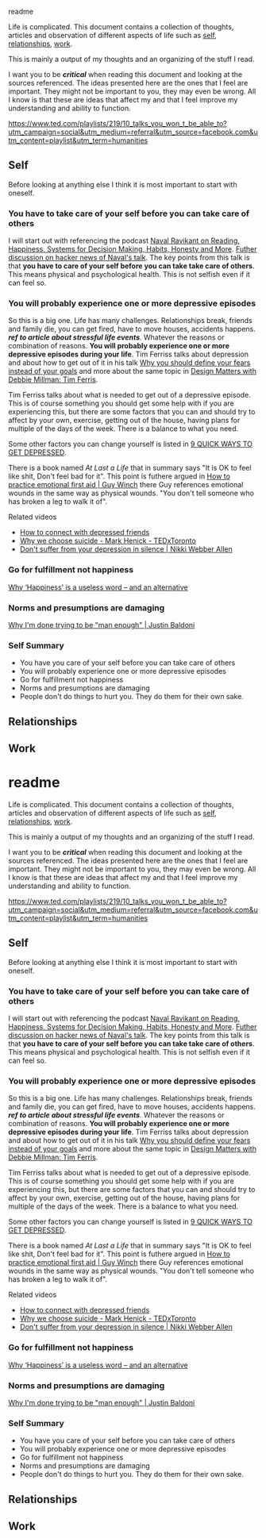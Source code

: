 readme

Life is complicated. This document contains a collection of thoughts, articles and observation of different aspects of life such as [self](#self), [relationships](#relationships), [work](#work).

This is mainly a output of my thoughts and an organizing of the stuff I read.

I want you to be ***critical*** when reading this document and looking at the sources referenced. The ideas presented here are the ones that I feel are important. They might not be important to you, they may even be wrong. All I know is that these are ideas that affect my and that I feel improve my understanding and ability to function.


https://www.ted.com/playlists/219/10_talks_you_won_t_be_able_to?utm_campaign=social&utm_medium=referral&utm_source=facebook.com&utm_content=playlist&utm_term=humanities

## Self

Before looking at anything else I think it is most important to start with oneself.

### You have to take care of your self before you can take care of others

I will start out with referencing the podcast [Naval Ravikant on Reading, Happiness, Systems for Decision Making, Habits, Honesty and More](https://www.fs.blog/2017/02/naval-ravikant-reading-decision-making/). [Futher discussion on hacker news of Naval's talk](https://news.ycombinator.com/item?id=13905251).
The key points from this talk is that **you have to care of your self before you can take take care of others**. This means physical and psychological health. This is not selfish even if it can feel so.


### You will probably experience one or more depressive episodes

So this is a big one. Life has many challenges. Relationships break, friends and family die, you can get fired, have to move houses, accidents happens. ***ref to article about stressful life events***.
Whatever the reasons or combination of reasons. **You will probably experience one or more depressive episodes during your life**. Tim Ferriss talks about depression and about how to get out of it in his talk [Why you should define your fears instead of your goals](https://www.ted.com/talks/tim_ferriss_why_you_should_define_your_fears_instead_of_your_goals) and more about the same topic in [Design Matters with Debbie Millman: Tim Ferris](https://soundcloud.com/designmatters/design-matters-with-debbie-millman-tim-ferris).

Tim Ferriss talks about what is needed to get out of a depressive episode. This is of course something you should get some help with if you are experiencing this, but there are some factors that you can and should try to affect by your own, exercise, getting out of the house, having plans for multiple of the days of the week. There is a balance to what you need.

Some other factors you can change yourself is listed in [9 QUICK WAYS TO GET DEPRESSED](https://nicoleunice.com/9-quick-ways-to-get-depressed/).

There is a book named *At Last a Life* that in summary says "It is OK to feel like shit, Don't feel bad for it". This point is futhere argued in [How to practice emotional first aid | Guy Winch](https://www.youtube.com/watch?v=F2hc2FLOdhI) there Guy references emotional wounds in the same way as physical wounds. "You don't tell someone who has broken a leg to walk it of".

Related videos
* [How to connect with depressed friends](https://www.ted.com/talks/bill_bernat_how_to_connect_with_depressed_friends)
* [Why we choose suicide - Mark Henick - TEDxToronto](https://www.youtube.com/watch?v=D1QoyTmeAYw)
* [Don't suffer from your depression in silence | Nikki Webber Allen](https://www.youtube.com/watch?v=shG0ezBeeJc)


### Go for fulfillment not happiness
[Why ‘Happiness’ is a useless word – and an alternative](https://www.youtube.com/watch?v=GocIobQ9MLs)


### Norms and presumptions are damaging
[Why I'm done trying to be "man enough" | Justin Baldoni](https://www.youtube.com/watch?v=Cetg4gu0oQQ&feature=share)

### Self Summary
* You have you care of your self before you can take care of others
* You will probably experience one or more depressive episodes
* Go for fulfillment not happiness
* Norms and presumptions are damaging
* People don't do things to hurt you. They do them for their own sake.


## Relationships

## Work
# readme

Life is complicated. This document contains a collection of thoughts, articles and observation of different aspects of life such as [self](#self), [relationships](#relationships), [work](#work).

This is mainly a output of my thoughts and an organizing of the stuff I read.

I want you to be ***critical*** when reading this document and looking at the sources referenced. The ideas presented here are the ones that I feel are important. They might not be important to you, they may even be wrong. All I know is that these are ideas that affect my and that I feel improve my understanding and ability to function.


https://www.ted.com/playlists/219/10_talks_you_won_t_be_able_to?utm_campaign=social&utm_medium=referral&utm_source=facebook.com&utm_content=playlist&utm_term=humanities

## Self

Before looking at anything else I think it is most important to start with oneself.

### You have to take care of your self before you can take care of others

I will start out with referencing the podcast [Naval Ravikant on Reading, Happiness, Systems for Decision Making, Habits, Honesty and More](https://www.fs.blog/2017/02/naval-ravikant-reading-decision-making/). [Futher discussion on hacker news of Naval's talk](https://news.ycombinator.com/item?id=13905251).
The key points from this talk is that **you have to care of your self before you can take take care of others**. This means physical and psychological health. This is not selfish even if it can feel so.


### You will probably experience one or more depressive episodes

So this is a big one. Life has many challenges. Relationships break, friends and family die, you can get fired, have to move houses, accidents happens. ***ref to article about stressful life events***.
Whatever the reasons or combination of reasons. **You will probably experience one or more depressive episodes during your life**. Tim Ferriss talks about depression and about how to get out of it in his talk [Why you should define your fears instead of your goals](https://www.ted.com/talks/tim_ferriss_why_you_should_define_your_fears_instead_of_your_goals) and more about the same topic in [Design Matters with Debbie Millman: Tim Ferris](https://soundcloud.com/designmatters/design-matters-with-debbie-millman-tim-ferris).

Tim Ferriss talks about what is needed to get out of a depressive episode. This is of course something you should get some help with if you are experiencing this, but there are some factors that you can and should try to affect by your own, exercise, getting out of the house, having plans for multiple of the days of the week. There is a balance to what you need.

Some other factors you can change yourself is listed in [9 QUICK WAYS TO GET DEPRESSED](https://nicoleunice.com/9-quick-ways-to-get-depressed/).

There is a book named *At Last a Life* that in summary says "It is OK to feel like shit, Don't feel bad for it". This point is futhere argued in [How to practice emotional first aid | Guy Winch](https://www.youtube.com/watch?v=F2hc2FLOdhI) there Guy references emotional wounds in the same way as physical wounds. "You don't tell someone who has broken a leg to walk it of".

Related videos
* [How to connect with depressed friends](https://www.ted.com/talks/bill_bernat_how_to_connect_with_depressed_friends)
* [Why we choose suicide - Mark Henick - TEDxToronto](https://www.youtube.com/watch?v=D1QoyTmeAYw)
* [Don't suffer from your depression in silence | Nikki Webber Allen](https://www.youtube.com/watch?v=shG0ezBeeJc)


### Go for fulfillment not happiness
[Why ‘Happiness’ is a useless word – and an alternative](https://www.youtube.com/watch?v=GocIobQ9MLs)


### Norms and presumptions are damaging
[Why I'm done trying to be "man enough" | Justin Baldoni](https://www.youtube.com/watch?v=Cetg4gu0oQQ&feature=share)

### Self Summary
* You have you care of your self before you can take care of others
* You will probably experience one or more depressive episodes
* Go for fulfillment not happiness
* Norms and presumptions are damaging
* People don't do things to hurt you. They do them for their own sake.


## Relationships

## Work
